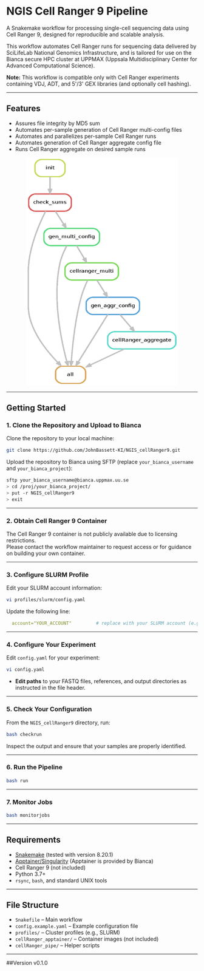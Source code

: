 # NGIS Cell Ranger 9 Pipeline

A Snakemake workflow for processing single-cell sequencing data using Cell Ranger 9, designed for reproducible and scalable analysis.

This workflow automates Cell Ranger runs for sequencing data delivered by SciLifeLab National Genomics Infrastructure, and is tailored for use on the Bianca secure HPC cluster at UPPMAX (Uppsala Multidisciplinary Center for Advanced Computational Science).

**Note:** This workflow is compatible only with Cell Ranger experiments containing VDJ, ADT, and 5'/3' GEX libraries (and optionally cell hashing).

---

## Features

- Assures file integrity by MD5 sum
- Automates per-sample generation of Cell Ranger multi-config files
- Automates and parallelizes per-sample Cell Ranger runs
- Automates generation of Cell Ranger aggregate config file
- Runs Cell Ranger aggregate on desired sample runs

<div align="center">
  <img src="Snakemake_rule_dag.png" alt="Snakemake rule DAG" width="400" height="600"/>
</div>

---

## Getting Started

### 1. Clone the Repository and Upload to Bianca

Clone the repository to your local machine:

```bash
git clone https://github.com/JohnBassett-KI/NGIS_cellRanger9.git
```

Upload the repository to Bianca using SFTP (replace `your_bianca_username` and `your_bianca_project`):

```bash
sftp your_bianca_username@bianca.uppmax.uu.se
> cd /proj/your_bianca_project/
> put -r NGIS_cellRanger9
> exit
```

---

### 2. Obtain Cell Ranger 9 Container

The Cell Ranger 9 container is not publicly available due to licensing restrictions.  
Please contact the workflow maintainer to request access or for guidance on building your own container.

---

### 3. Configure SLURM Profile

Edit your SLURM account information:

```bash
vi profiles/slurm/config.yaml
```

Update the following line:

```yaml
  account="YOUR_ACCOUNT"         # replace with your SLURM account (e.g., "sens123456")
```

---

### 4. Configure Your Experiment

Edit `config.yaml` for your experiment:

```bash
vi config.yaml
```

- **Edit paths** to your FASTQ files, references, and output directories as instructed in the file header.

---

### 5. Check Your Configuration

From the `NGIS_cellRanger9` directory, run:

```bash
bash checkrun
```

Inspect the output and ensure that your samples are properly identified.

---

### 6. Run the Pipeline

```bash
bash run
```

---

### 7. Monitor Jobs

```bash
bash monitorjobs
```

---

## Requirements

- [Snakemake](https://snakemake.readthedocs.io/) (tested with version 8.20.1)
- [Apptainer/Singularity](https://apptainer.org/) (Apptainer is provided by Bianca)
- Cell Ranger 9 (not included)
- Python 3.7+
- `rsync`, `bash`, and standard UNIX tools

---

## File Structure

- `Snakefile` – Main workflow
- `config.example.yaml` – Example configuration file
- `profiles/` – Cluster profiles (e.g., SLURM)
- `cellRanger_apptainer/` – Container images (not included)
- `cellRanger_pipe/` – Helper scripts

---


##Version
v0.1.0